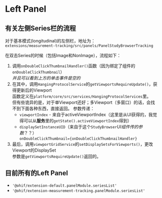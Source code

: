 # Left Panel

## 有关左侧Series栏的流程

对于基本模式(longitudinal)的左侧栏，地址为：  
`extensions/measurement-tracking/src/panels/PanelStudyBrowserTracking`

在双击Series的时候（包括Image和NonImage），流程如下：

1. 调用`onDoubleClickThumbnailHandler()`函数（因为绑定了组件的`onDoubleClickThumbnail`）  
   *并且可以看到上方的单击事件是空的*
2. 在其中，调用`HangingProtocolService`的`getViewportsRequireUpdate()`，获得更新后的Viewport  
   函数定义在`platform/core/src/services/HangingProtocolServices`里。  
   但有些诡异的是，对于单Viewport还好；多Viewport（多窗口）的话，会找不到下面各种东西，直接返回。
   参数传递：
   * `viewportIndex` - 来自于activeViewportIndex（这里是从UI获得的，我觉得可以从**服务**里的`getState().activeViewportIndex`得到）
   * `displaySetInstanceUID`（来自于这个`StudyBrowser`*UI组件传的参数*？？）  
     `onDoubleClickThumbnail={onDoubleClickThumbnailHandler}`
3. 最后，调用`viewportGridService`的`setDisplaySetsForViewports()`，更改Viewport的DisplaySet  
   参数是`getViewportsRequireUpdate()`返回的。

## 目前所有的Left Panel

* `'@ohif/extension-default.panelModule.seriesList'`
* `'@ohif/extension-measurement-tracking.panelModule.seriesList'`